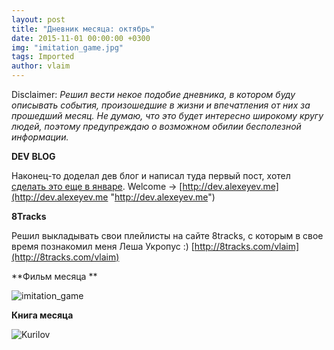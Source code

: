 ```yaml
---
layout: post
title: "Дневник месяца: октябрь"
date: 2015-11-01 00:00:00 +0300
img: "imitation_game.jpg"
tags: Imported
author: vlaim
---
```


Disclaimer:
_Решил вести некое подобие дневника, в котором буду описывать события, произошедшие в жизни и впечатления от них за прошедший месяц. Не думаю, что это будет интересно широкому кругу людей, поэтому предупреждаю о возможном обилии бесполезной информации._

**DEV BLOG**

Наконец-то доделал дев блог и написал туда первый пост, хотел [сделать это еще в январе](https://blog.alexeyev.me/2015/02/diary-jan/ "Дневник месяца: январь"). Welcome -> [http://dev.alexeyev.me](http://dev.alexeyev.me "http://dev.alexeyev.me")

**8Tracks**

Решил выкладывать свои плейлисты на сайте 8tracks, c которым в свое время познакомил меня Леша Укропус :) [http://8tracks.com/vlaim](http://8tracks.com/vlaim)

**Фильм месяца **

![imitation_game](/blog/assets/img/imitation_game.jpg)

**Книга месяца**

![Kurilov](/blog/assets/img/Kurilov-760x1024.jpg)